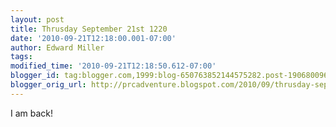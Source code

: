 ```yaml
---
layout: post
title: Thrusday September 21st 1220
date: '2010-09-21T12:18:00.001-07:00'
author: Edward Miller
tags: 
modified_time: '2010-09-21T12:18:50.612-07:00'
blogger_id: tag:blogger.com,1999:blog-650763852144575282.post-1906800965353924000
blogger_orig_url: http://prcadventure.blogspot.com/2010/09/thrusday-september-21st-1220.html
---
```


I am back!

